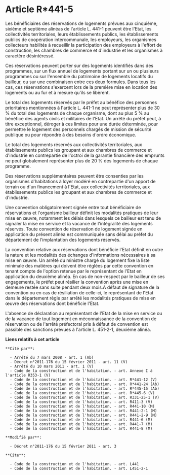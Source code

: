 # Article R*441-5

Les bénéficiaires des réservations de logements prévues aux cinquième, sixième et septième alinéas de l'article L. 441-1
peuvent être l'Etat, les collectivités territoriales, leurs établissements publics, les établissements publics de coopération
intercommunale, les employeurs, les organismes collecteurs habilités à recueillir la participation des employeurs à l'effort
de construction, les chambres de commerce et d'industrie et les organismes à caractère désintéressé. 

Ces réservations peuvent porter sur des logements identifiés dans des programmes, sur un flux annuel de logements portant sur
un ou plusieurs programmes ou sur l'ensemble du patrimoine de logements locatifs du bailleur, ou sur une combinaison entre
ces deux formules. Dans tous les cas, ces réservations s'exercent lors de la première mise en location des logements ou au
fur et à mesure qu'ils se libèrent. 

Le total des logements réservés par le préfet au bénéfice des personnes prioritaires mentionnées à l'article L. 441-1 ne peut
représenter plus de 30 % du total des logements de chaque organisme, dont au plus 5 % au bénéfice des agents civils et
militaires de l'Etat. Un arrêté du préfet peut, à titre exceptionnel, déroger à ces limites pour une durée déterminée, pour
permettre le logement des personnels chargés de mission de sécurité publique ou pour répondre à des besoins d'ordre
économique. 

Le total des logements réservés aux collectivités territoriales, aux établissements publics les groupant et aux chambres de
commerce et d'industrie en contrepartie de l'octroi de la garantie financière des emprunts ne peut globalement représenter
plus de 20 % des logements de chaque programme. 

Des réservations supplémentaires peuvent être consenties par les organismes d'habitations à loyer modéré en contrepartie d'un
apport de terrain ou d'un financement à l'Etat, aux collectivités territoriales, aux établissements publics les groupant et
aux chambres de commerce et d'industrie. 

Une convention obligatoirement signée entre tout bénéficiaire de réservations et l'organisme bailleur définit les modalités
pratiques de leur mise en œuvre, notamment les délais dans lesquels ce bailleur est tenu de signaler la mise en service et la
vacance de l'intégralité des logements réservés. Toute convention de réservation de logement signée en application du présent
alinéa est communiquée sans délai au préfet du département de l'implantation des logements réservés. 

La convention relative aux réservations dont bénéficie l'Etat définit en outre la nature et les modalités des échanges
d'informations nécessaires à sa mise en œuvre. Un arrêté du ministre chargé du logement fixe la liste minimale des matières
qui doivent être réglées par cette convention en tenant compte de l'option retenue par le représentant de l'Etat en
application du deuxième alinéa. En cas de non-respect par le bailleur de ses engagements, le préfet peut résilier la
convention après une mise en demeure restée sans suite pendant deux mois.A défaut de signature de la convention ou en cas de
résiliation de celle-ci, le représentant de l'Etat dans le département règle par arrêté les modalités pratiques de mise en
œuvre des réservations dont bénéficie l'Etat.

L'absence de déclaration au représentant de l'Etat de la mise en service ou de la vacance de tout logement en méconnaissance
de la convention de réservation ou de l'arrêté préfectoral pris à défaut de convention est passible des sanctions prévues à
l'article L. 451-2-1, deuxième alinéa.

**Liens relatifs à cet article**

	**Cité par**:

	  - Arrêté du 7 mars 2008 - art. 1 (Ab)
	  - Décret n°2011-176 du 15 février 2011 - art. 11 (V)
	  - Arrêté du 10 mars 2011 - art. 1 (V)
	  - Code de la construction et de l'habitation. - art. Annexe I à l'article R353-1 (V)
	  - Code de la construction et de l'habitation. - art. R*441-12 (V)
	  - Code de la construction et de l'habitation. - art. R*441-24 (Ab)
	  - Code de la construction et de l'habitation. - art. R*445-15 (Ab)
	  - Code de la construction et de l'habitation. - art. R*445-6 (V)
	  - Code de la construction et de l'habitation. - art. R331-25-1 (V)
	  - Code de la construction et de l'habitation. - art. R411-3 (V)
	  - Code de la construction et de l'habitation. - art. R441-10 (M)
	  - Code de la construction et de l'habitation. - art. R441-2-1 (M)
	  - Code de la construction et de l'habitation. - art. R441-2-9 (M)
	  - Code de la construction et de l'habitation. - art. R441-6 (M)
	  - Code de la construction et de l'habitation. - art. R441-7 (M)
	  - Code de la construction et de l'habitation. - art. R441-8 (M)

	**Modifié par**:

	  - Décret n°2011-176 du 15 février 2011 - art. 3

	**Cite**:

	  - Code de la construction et de l'habitation. - art. L441
	  - Code de la construction et de l'habitation. - art. L451-2-1
